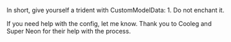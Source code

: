 In short, give yourself a trident with CustomModelData: 1. Do not enchant it.

If you need help with the config, let me know.
Thank you to Cooleg and Super Neon for their help with the process.

